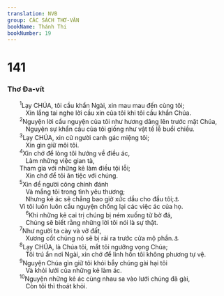 ```yaml
---
translation: NVB
group: CÁC SÁCH THƠ-VĂN
bookName: Thánh Thi 
bookNumber: 19
---
```


<div class="title"><h1>141</h1><h3>Thơ Đa-vít </h3></div>
<span class="verse thi_141_1">  <sup>1</sup>Lạy CHÚA, tôi cầu khẩn Ngài, xin mau mau đến cùng tôi; <br/>   Xin lắng tai nghe lời cầu xin của tôi khi tôi cầu khẩn Chúa. <br/></span>
<span class="verse thi_141_2">  <sup>2</sup>Nguyện lời cầu nguyện của tôi như hương dâng lên trước mặt Chúa, <br/>   Nguyện sự khẩn cầu của tôi giống như vật tế lễ buổi chiều. <br/></span>
<span class="verse thi_141_3">  <sup>3</sup>Lạy CHÚA, xin cử người canh gác miệng tôi; <br/>   Xin gìn giữ môi tôi. <br/></span>
<span class="verse thi_141_4">  <sup>4</sup>Xin chớ để lòng tôi hướng về điều ác, <br/>   Làm những việc gian tà, <br/>  Tham gia với những kẻ làm điều tội lỗi; <br/>   Xin chớ để tôi ăn tiệc với chúng. <br/></span>
<span class="verse thi_141_5">  <sup>5</sup>Xin để người công chính đánh <br/>   Và mắng tôi trong tình yêu thương; <br/>   Nhưng kẻ ác sẽ chẳng bao giờ xức dầu cho đầu tôi;<a data-toggle="tooltip" data-placement="bottom" title="Nt: không rõ nghĩa; dịch theo LXX">⚓</a><br/>  Vì tôi luôn luôn cầu nguyện chống lại các việc ác của họ. <br/></span>
<span class="verse thi_141_6">   <sup>6</sup>Khi những kẻ cai trị chúng bị ném xuống từ bờ đá, <br/>   Chúng sẽ biết rằng những lời tôi nói là sự thật. <br/></span>
<span class="verse thi_141_7">  <sup>7</sup>Như người ta cày và vỡ đất, <br/>   Xương cốt chúng nó sẽ bị rải ra trước cửa mộ phần.<a data-toggle="tooltip" data-placement="bottom" title="Nt: câu 5-7 không rõ nghĩa">⚓</a><br/></span>
<span class="verse thi_141_8">  <sup>8</sup>Lạy CHÚA, là Chúa tôi, mắt tôi ngưỡng vọng Chúa; <br/>   Tôi trú ẩn nơi Ngài, xin chớ để linh hồn tôi không phương tự vệ. <br/></span>
<span class="verse thi_141_9">  <sup>9</sup>Nguyện Chúa gìn giữ tôi khỏi bẫy chúng gài hại tôi <br/>   Và khỏi lưới của những kẻ làm ác. <br/></span>
<span class="verse thi_141_10">  <sup>10</sup>Nguyện những kẻ ác cùng nhau sa vào lưới chúng đã gài, <br/>   Còn tôi thì thoát khỏi. <br/></span>
